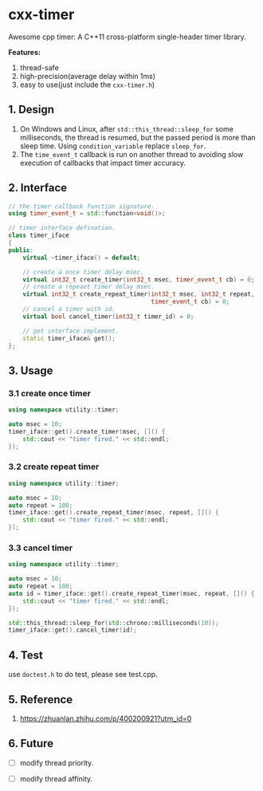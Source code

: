 # cxx-timer

Awesome cpp timer: A C++11 cross-platform single-header timer library.

**Features:**

1. thread-safe
2. high-precision(average delay within 1ms)
3. easy to use(just include the `cxx-timer.h`)



## 1. Design

1. On Windows and Linux, after `std::this_thread::sleep_for` some milliseconds, the thread is resumed, but the passed period is more than sleep time. Using `condition_variable` replace `sleep_for`.
2. The `time_event_t` callback is run on another thread to avoiding slow execution of callbacks that impact timer accuracy.



## 2. Interface

```c++
// the timer callback function signature.
using timer_event_t = std::function<void()>;

// timer interface defination.
class timer_iface
{
public:
    virtual ~timer_iface() = default;

    // create a once timer delay msec.
    virtual int32_t create_timer(int32_t msec, timer_event_t cb) = 0;
    // create a repeaet timer delay msec.
    virtual int32_t create_repeat_timer(int32_t msec, int32_t repeat,
                                        timer_event_t cb) = 0;
    // cancel a timer with id.
    virtual bool cancel_timer(int32_t timer_id) = 0;

    // get interface implement.
    static timer_iface& get();
};
```



## 3. Usage

### 3.1 create once timer

```c++
using namespace utility::timer;

auto msec = 10;
timer_iface::get().create_timer(msec, []() {
    std::cout << "timer fired." << std::endl;
});
```



### 3.2 create repeat timer

```c++
using namespace utility::timer;

auto msec = 10;
auto repeat = 100;
timer_iface::get().create_repeat_timer(msec, repeat, []() {
    std::cout << "timer fired." << std::endl;
});
```



### 3.3 cancel timer

```c++
using namespace utility::timer;

auto msec = 10;
auto repeat = 100;
auto id = timer_iface::get().create_repeat_timer(msec, repeat, []() {
    std::cout << "timer fired." << std::endl;
});

std::this_thread::sleep_for(std::chrono::milliseconds(10));
timer_iface::get().cancel_timer(id);
```



## 4. Test

use `doctest.h` to do test, please see test.cpp.



## 5. Reference

1. https://zhuanlan.zhihu.com/p/400200921?utm_id=0



## 6. Future

- [ ] modify thread priority.
- [ ] modify thread affinity.

